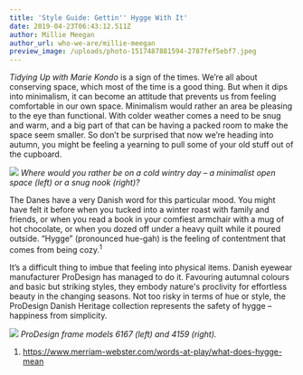 ```yaml
---
title: 'Style Guide: Gettin'' Hygge With It'
date: 2019-04-23T06:43:12.511Z
author: Millie Meegan
author_url: who-we-are/millie-meegan
preview_image: /uploads/photo-1517487881594-2787fef5ebf7.jpeg
---
```

<i>Tidying Up with Marie Kondo</i> is a sign of the times. We’re all about conserving space, which most of the time is a good thing. But when it dips into minimalism, it can become an attitude that prevents us from feeling comfortable in our own space. Minimalism would rather an area be pleasing to the eye than functional. With colder weather comes a need to be snug and warm, and a big part of that can be having a packed room to make the space seem smaller. So don’t be surprised that now we’re heading into autumn, you might be feeling a yearning to pull some of your old stuff out of the cupboard.

![](/uploads/minimalist-vs-cozy.jpg)
_Where would you rather be on a cold wintry day – a minimalist open space (left) or a snug nook (right)?_

The Danes have a very Danish word for this particular mood. You might have felt it before when you tucked into a winter roast with family and friends, or when you read a book in your comfiest armchair with a mug of hot chocolate, or when you dozed off under a heavy quilt while it poured outside. “Hygge” (pronounced hue-gah) is the feeling of contentment that comes from being cozy.<sup>1</sup>

It’s a difficult thing to imbue that feeling into physical items. Danish eyewear manufacturer ProDesign has managed to do it. Favouring autumnal colours and basic but striking styles, they embody nature's proclivity for effortless beauty in the changing seasons. Not too risky in terms of hue or style, the ProDesign Danish Heritage collection represents the safety of hygge – happiness from simplicity.

![](/uploads/hygge-blog.jpg)
_ProDesign frame models 6167 (left) and 4159 (right)._

1. https://www.merriam-webster.com/words-at-play/what-does-hygge-mean
